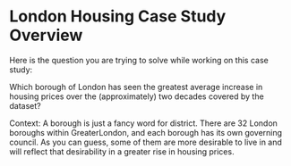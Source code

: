 # London Housing Case Study Overview

Here is the question you are trying to solve while working on this case study:

Which borough of London has seen the greatest average increase in housing prices over the (approximately) two decades covered by the dataset?

Context:
A borough is just a fancy word for district. There are 32 London boroughs within GreaterLondon, and each borough has its own governing council. As you can guess, some of
them are more desirable to live in and will reflect that desirability in a greater rise in housing prices.
